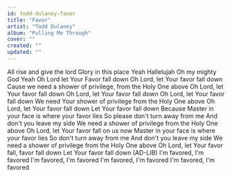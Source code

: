 ```yaml
---
id: todd-dulaney-favor
title: "Favor"
artist: "Todd Dulaney"
album: "Pulling Me Through"
cover: ""
created: ""
updated: ""
---
```


All rise and give the lord Glory in this place
Yeah Hallelujah Oh my mighty God Yeah
Oh Lord let Your Favor fall down
Oh Lord, let Your favor fall down
Cause we need a shower of privilege, from the Holy One above
Oh Lord, let Your favor fall down
Oh Lord, let Your favor fall down
Oh Lord, let Your favor fall down
We need Your shower of privilege from the Holy One above
Oh Lord, let Your favor fall down
Let Your favor fall down
Because Master in your face is where your favor lies
So please don't turn away from me
And don't you leave my side
We need a shower of privilege from the Holy One above
Oh Lord, let Your favor fall on us now
Master in your face is where your favor lies
So don't turn away from me
And don't you leave my side
We need a shower of privilege from the Holy One above
Oh Lord, let Your favor fall, favor fall down
Let Your favor fall down
(AD-LIB)
I'm favored, I'm favored
I'm favored, I'm favored
I'm favored, I'm favored
I'm favored, I'm favored